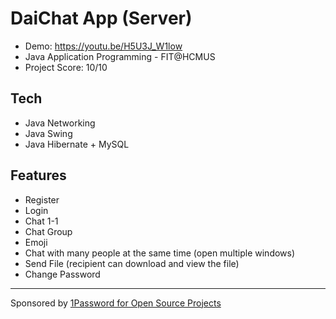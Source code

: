 # DaiChat App (Server)

- Demo: https://youtu.be/H5U3J_W1low
- Java Application Programming - FIT@HCMUS
- Project Score: 10/10

## Tech
- Java Networking
- Java Swing
- Java Hibernate + MySQL

## Features
- Register
- Login
- Chat 1-1
- Chat Group
- Emoji
- Chat with many people at the same time (open multiple windows)
- Send File (recipient can download and view the file)
- Change Password

---
Sponsored by [1Password for Open Source Projects](https://github.com/1Password/1password-teams-open-source)
